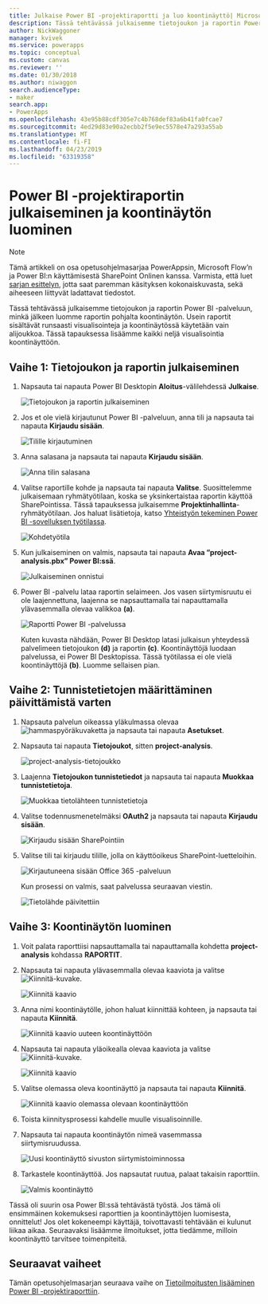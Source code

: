 ```yaml
---
title: Julkaise Power BI -projektiraportti ja luo koontinäyttö| Microsoft Docs
description: Tässä tehtävässä julkaisemme tietojoukon ja raportin Power BI -palveluun, minkä jälkeen luomme raportin pohjalta koontinäytön.
author: NickWaggoner
manager: kvivek
ms.service: powerapps
ms.topic: conceptual
ms.custom: canvas
ms.reviewer: ''
ms.date: 01/30/2018
ms.author: niwaggon
search.audienceType:
- maker
search.app:
- PowerApps
ms.openlocfilehash: 43e95b88cdf305e7c4b768def83a6b41fa0fcae7
ms.sourcegitcommit: 4ed29d83e90a2ecbb2f5e9ec5578e47a293a55ab
ms.translationtype: MT
ms.contentlocale: fi-FI
ms.lasthandoff: 04/23/2019
ms.locfileid: "63319358"
---
```

# <a name="publish-the-power-bi-project-report-and-create-a-dashboard"></a>Power BI -projektiraportin julkaiseminen ja koontinäytön luominen
> [!NOTE]
> Tämä artikkeli on osa opetusohjelmasarjaa PowerAppsin, Microsoft Flow’n ja Power BI:n käyttämisestä SharePoint Onlinen kanssa. Varmista, että luet [sarjan esittelyn](sharepoint-scenario-intro.md), jotta saat paremman käsityksen kokonaiskuvasta, sekä aiheeseen liittyvät ladattavat tiedostot.

Tässä tehtävässä julkaisemme tietojoukon ja raportin Power BI -palveluun, minkä jälkeen luomme raportin pohjalta koontinäytön. Usein raportit sisältävät runsaasti visualisointeja ja koontinäytössä käytetään vain alijoukkoa. Tässä tapauksessa lisäämme kaikki neljä visualisointia koontinäyttöön.

## <a name="step-1-publish-the-dataset-and-report"></a>Vaihe 1: Tietojoukon ja raportin julkaiseminen
1. Napsauta tai napauta Power BI Desktopin **Aloitus**-välilehdessä **Julkaise**.
   
    ![Tietojoukon ja raportin julkaiseminen](./media/sharepoint-scenario-publish-report/06-01-01-publish.png)
2. Jos et ole vielä kirjautunut Power BI -palveluun, anna tili ja napsauta tai napauta **Kirjaudu sisään**.
   
    ![Tilille kirjautuminen](./media/sharepoint-scenario-publish-report/06-01-02-account.png)
3. Anna salasana ja napsauta tai napauta **Kirjaudu sisään**.
   
    ![Anna tilin salasana](./media/sharepoint-scenario-publish-report/06-01-03-password.png)
4. Valitse raportille kohde ja napsauta tai napauta **Valitse**. Suosittelemme julkaisemaan ryhmätyötilaan, koska se yksinkertaistaa raportin käyttöä SharePointissa. Tässä tapauksessa julkaisemme **Projektinhallinta**-ryhmätyötilaan. Jos haluat lisätietoja, katso [Yhteistyön tekeminen Power BI -sovelluksen työtilassa](https://docs.microsoft.com/power-bi/service-collaborate-power-bi-workspace).
   
    ![Kohdetyötila](./media/sharepoint-scenario-publish-report/06-01-04-workspace.png)
5. Kun julkaiseminen on valmis, napsauta tai napauta **Avaa ”project-analysis.pbx” Power BI:ssä**.
   
    ![Julkaiseminen onnistui](./media/sharepoint-scenario-publish-report/06-01-05-open-report.png)
6. Power BI -palvelu lataa raportin selaimeen. Jos vasen siirtymisruutu ei ole laajennettuna, laajenna se napsauttamalla tai napauttamalla ylävasemmalla olevaa valikkoa **(a)**.
   
    ![Raportti Power BI -palvelussa](./media/sharepoint-scenario-publish-report/06-01-06-service-report.png)
   
    Kuten kuvasta nähdään, Power BI Desktop latasi julkaisun yhteydessä palvelimeen tietojoukon **(d)** ja raportin **(c)**. Koontinäyttöjä luodaan palvelussa, ei Power BI Desktopissa. Tässä työtilassa ei ole vielä koontinäyttöjä **(b)**. Luomme sellaisen pian.

## <a name="step-2-configure-credentials-for-refresh"></a>Vaihe 2: Tunnistetietojen määrittäminen päivittämistä varten
1. Napsauta palvelun oikeassa yläkulmassa olevaa ![hammaspyöräkuvaketta](./media/sharepoint-scenario-publish-report/icon-gear.png) ja napsauta tai napauta **Asetukset**.
2. Napsauta tai napauta **Tietojoukot**, sitten **project-analysis**.
   
    ![project-analysis-tietojoukko](./media/sharepoint-scenario-publish-report/06-01-07-dataset.png)
3. Laajenna **Tietojoukon tunnistetiedot** ja napsauta tai napauta **Muokkaa tunnistetietoja**.
   
    ![Muokkaa tietolähteen tunnistetietoja](./media/sharepoint-scenario-publish-report/06-01-08-credentials.png)
4. Valitse todennusmenetelmäksi **OAuth2** ja napsauta tai napauta **Kirjaudu sisään**.
   
    ![Kirjaudu sisään SharePointiin](./media/sharepoint-scenario-publish-report/06-01-09-sign-in.png)
5. Valitse tili tai kirjaudu tilille, jolla on käyttöoikeus SharePoint-luetteloihin.
   
    ![Kirjautuneena sisään Office 365 -palveluun](./media/sharepoint-scenario-publish-report/06-01-10-account.png)
   
    Kun prosessi on valmis, saat palvelussa seuraavan viestin.
   
    ![Tietolähde päivitettiin](./media/sharepoint-scenario-publish-report/06-01-11-updated.png)

## <a name="step-3-create-a-dashboard"></a>Vaihe 3: Koontinäytön luominen

1. Voit palata raporttiisi napsauttamalla tai napauttamalla kohdetta **project-analysis** kohdassa **RAPORTIT**.

1. Napsauta tai napauta ylävasemmalla olevaa kaaviota ja valitse ![Kiinnitä-kuvake](./media/sharepoint-scenario-publish-report/icon-pin.png).
   
    ![Kiinnitä kaavio](./media/sharepoint-scenario-publish-report/06-01-12-pin-projected.png)
2. Anna nimi koontinäytölle, johon haluat kiinnittää kohteen, ja napsauta tai napauta **Kiinnitä**.
   
    ![Kiinnitä kaavio uuteen koontinäyttöön](./media/sharepoint-scenario-publish-report/06-01-13-pin-new.png)
3. Napsauta tai napauta yläoikealla olevaa kaaviota ja valitse ![Kiinnitä-kuvake](./media/sharepoint-scenario-publish-report/icon-pin.png).
   
    ![Kiinnitä kaavio](./media/sharepoint-scenario-publish-report/06-01-14-pin-variance.png)
4. Valitse olemassa oleva koontinäyttö ja napsauta tai napauta **Kiinnitä**.
   
    ![Kiinnitä kaavio olemassa olevaan koontinäyttöön](./media/sharepoint-scenario-publish-report/06-01-15-pin-existing.png)

5. Toista kiinnitysprosessi kahdelle muulle visualisoinnille.

6. Napsauta tai napauta koontinäytön nimeä vasemmassa siirtymisruudussa.
   
    ![Uusi koontinäyttö sivuston siirtymistoiminnossa](./media/sharepoint-scenario-publish-report/06-01-16-dashboard-menu.png)

7. Tarkastele koontinäyttöä. Jos napsautat ruutua, palaat takaisin raporttiin.
   
    ![Valmis koontinäyttö](./media/sharepoint-scenario-publish-report/06-01-17-dashboard-completed.png)

Tässä oli suurin osa Power BI:ssä tehtävästä työstä. Jos tämä oli ensimmäinen kokemuksesi raporttien ja koontinäyttöjen luomisesta, onnittelut! Jos olet kokeneempi käyttäjä, toivottavasti tehtävään ei kulunut liikaa aikaa. Seuraavaksi lisäämme ilmoitukset, jotta tiedämme, milloin koontinäyttö tarvitsee toimenpiteitä.

## <a name="next-steps"></a>Seuraavat vaiheet
Tämän opetusohjelmasarjan seuraava vaihe on [Tietoilmoitusten lisääminen Power BI -projektiraporttiin](sharepoint-scenario-alerts-flow.md).

